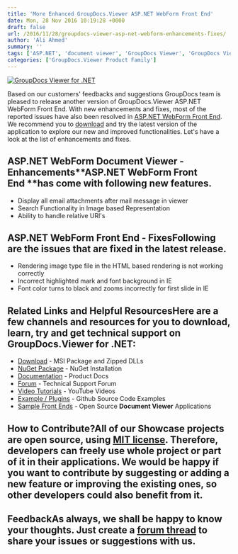 ```yaml
---
title: 'More Enhanced GroupDocs.Viewer ASP.NET WebForm Front End'
date: Mon, 28 Nov 2016 10:19:28 +0000
draft: false
url: /2016/11/28/groupdocs-viewer-asp-net-webform-enhancements-fixes/
author: 'Ali Ahmed'
summary: ''
tags: ['ASP.NET', 'document viewer', 'GroupDocs Viewer', 'GroupDocs Viewer for .NET']
categories: ['GroupDocs.Viewer Product Family']
---
```


[![GroupDocs Viewer for .NET](https://blog.groupdocs.com/wp-content/uploads/sites/4/2016/11/groupdocs-viewer-net.png)](http://groupdocs.com/dot-net/document-viewer-library)

Based on our customers' feedbacks and suggestions GroupDocs team is pleased to release another version of GroupDocs.Viewer ASP.NET WebForm Front End. With new enhancements and fixes, most of the reported issues have also been resolved in [ASP.NET WebForm Front End](https://github.com/groupdocs-viewer/GroupDocs.Viewer-for-.NET/releases/tag/WebForm.v1.1 "ASP.NET WebForm Front End v1.1"). We recommend you to [download](https://github.com/groupdocs-viewer/GroupDocs.Viewer-for-.NET/releases/download/WebForm.v1.1/ASP.NET_WebForm_Front_End.zip "Download ASP.NET WebForm Front End v1.1") and try the latest version of the application to explore our new and improved functionalities. Let's have a look at the list of enhancements and fixes.

## ASP.NET WebForm Document Viewer - Enhancements**ASP.NET WebForm Front End **has come with following new features.

*   Display all email attachments after mail message in viewer
*   Search Functionality in Image based Representation
*   Ability to handle relative URl's

## ASP.NET WebForm Front End - FixesFollowing are the issues that are fixed in the latest release.

*   Rendering image type file in the HTML based rendering is not working correctly
*   Incorrect highlighted mark and font background in IE
*   Font color turns to black and zooms incorrectly for first slide in IE

## Related Links and Helpful ResourcesHere are a few channels and resources for you to download, learn, try and get technical support on **GroupDocs.Viewer for .NET**:

*   [Download](http://downloads.groupdocs.com/viewer/net "Download API") - MSI Package and Zipped DLLs
*   [NuGet Package](https://www.nuget.org/packages/groupdocs-viewer-dotnet/ "Install from NuGet Package") - NuGet Installation
*   [Documentation](https://docs.groupdocs.com/viewer/net "Document Viewer API Documentation ") - Product Docs
*   [Forum](http://groupdocs.com/Community/forums/groupdocs.viewer-product-family/4/showforum.aspx "Technical Support Forum") - Technical Support Forum
*   [Video Tutorials](https://www.youtube.com/channel/UCgO8dwgI5KAsQCVegviVXYA/playlists "GroupDocs.Viewer video tutorials") - YouTube Videos
*   [Example / Plugins](https://github.com/groupdocsviewer/GroupDocs_Viewer_NET "download example project and front ends") - Github Source Code Examples
*   [Sample Front Ends](https://github.com/groupdocs-viewer/ "Open Source Document Viewer Applications") - Open Source **Document Viewer** Applications

## How to Contribute?All of our Showcase projects are open source, using [MIT license](https://github.com/groupdocsviewer/GroupDocs_Viewer_NET/blob/master/LICENSE). Therefore, developers can freely use whole project or part of it in their applications. We would be happy if you want to contribute by suggesting or adding a new feature or improving the existing ones, so other developers could also benefit from it.

## FeedbackAs always, we shall be happy to know your thoughts. Just create a [forum thread](http://groupdocs.com/Community/forums/groupdocs.viewer-product-family/4/showforum.aspx "Technical Support Forum") to share your issues or suggestions with us.




